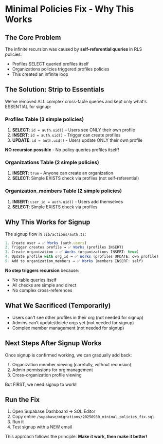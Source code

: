 # Minimal Policies Fix - Why This Works

## The Core Problem

The infinite recursion was caused by **self-referential queries** in RLS policies:

- Profiles SELECT queried profiles itself
- Organizations policies triggered profiles policies
- This created an infinite loop

## The Solution: Strip to Essentials

We've removed ALL complex cross-table queries and kept only what's ESSENTIAL for signup:

### Profiles Table (3 simple policies)

1. **SELECT**: `id = auth.uid()` - Users see ONLY their own profile
2. **INSERT**: `id = auth.uid()` - Trigger can create profiles
3. **UPDATE**: `id = auth.uid()` - Users update ONLY their own profile

**NO recursion possible** - No policy queries profiles itself!

### Organizations Table (2 simple policies)

1. **INSERT**: `true` - Anyone can create an organization
2. **SELECT**: Simple EXISTS check via profiles (not self-referential)

### Organization_members Table (2 simple policies)

1. **INSERT**: `user_id = auth.uid()` - Users add themselves
2. **SELECT**: Simple EXISTS check via profiles

## Why This Works for Signup

The signup flow in `lib/actions/auth.ts`:

```typescript
1. Create user → ✅ Works (auth.users)
2. Trigger creates profile → ✅ Works (profiles INSERT)
3. Create organization → ✅ Works (organizations INSERT: true)
4. Update profile with org_id → ✅ Works (profiles UPDATE: own profile)
5. Add to organization_members → ✅ Works (members INSERT: self)
```

**No step triggers recursion** because:

- No table queries itself
- All checks are simple and direct
- No complex cross-references

## What We Sacrificed (Temporarily)

- Users can't see other profiles in their org (not needed for signup)
- Admins can't update/delete orgs yet (not needed for signup)
- Complex member management (not needed for signup)

## Next Steps After Signup Works

Once signup is confirmed working, we can gradually add back:

1. Organization member viewing (carefully, without recursion)
2. Admin permissions for org management
3. Cross-organization profile viewing

But FIRST, we need signup to work!

## Run the Fix

1. Open Supabase Dashboard → SQL Editor
2. Copy entire `/supabase/migrations/20250930_minimal_policies_fix.sql`
3. Run it
4. Test signup with a NEW email

This approach follows the principle: **Make it work, then make it better!**
